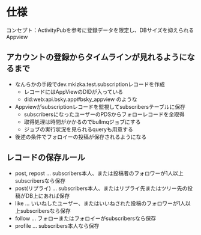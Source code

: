 # 仕様

コンセプト：ActivityPubを参考に登録データを限定し、DBサイズを抑えられるAppview

## アカウントの登録からタイムラインが見れるようになるまで

- なんらかの手段でdev.mkizka.test.subscriptionレコードを作成
  - レコードにはAppViewのDIDが入っている
  - did:web:api.bsky.app#bsky_appview のような
- Appviewがsubscriptionレコードを監視してsubscribersテーブルに保存
  - subscribersになったユーザーのPDSからフォローレコードを全取得
  - 取得処理は時間がかかるのでbullmqジョブにする
  - ジョブの実行状況を見られるqueryも用意する
- 後述の条件でフォロイーの投稿が保存されるようになる

## レコードの保存ルール

- post, repost ... subscribers本人、または投稿者のフォロワーが1人以上subscribersなら保存
- post(リプライ) ... subscribers本人、またはリプライ先またはツリー先の投稿がDB上にあれば保存
- like ... いいねしたユーザー、またはいいねされた投稿のフォロワーが1人以上subscribersなら保存
- follow ... フォローまたはフォロイーがsubscribersなら保存
- profile ... subscribers本人なら保存
